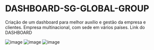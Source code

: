 # DASHBOARD-SG-GLOBAL-GROUP
Criação de um dashboard para melhor auxílio e gestão da empresa e clientes. Empresa multinacional, com sede em vários países.
Link do DASHBOARD

![image](https://github.com/jrmuller27/DASHBOARD-SG-GLOBAL-GROUP/assets/162505736/900d5576-4663-4959-860d-ba40e4956569)
![image](https://github.com/jrmuller27/DASHBOARD-SG-GLOBAL-GROUP/assets/162505736/dbe3a2b5-6b0c-4530-966d-c69e9cc8528e)
![image](https://github.com/jrmuller27/DASHBOARD-SG-GLOBAL-GROUP/assets/162505736/cad0b6fe-bd11-4350-96d8-681179942e51)

